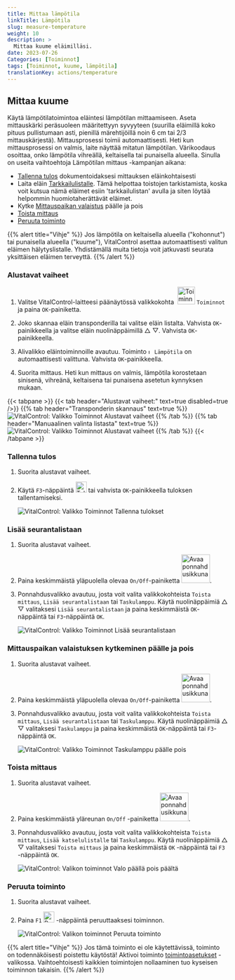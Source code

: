 ```yaml
---
title: Mittaa lämpötila
linkTitle: Lämpötila
slug: measure-temperature
weight: 10
description: >
  Mittaa kuume eläimilläsi.
date: 2023-07-26
Categories: [Toiminnot]
tags: [Toiminnot, kuume, lämpötila]
translationKey: actions/temperature
---
```


## Mittaa kuume

Käytä lämpötilatoimintoa eläintesi lämpötilan mittaamiseen. Aseta mittauskärki peräsuoleen määritettyyn syvyyteen (suurilla eläimillä koko pituus pullistumaan asti, pienillä märehtijöillä noin 6 cm tai 2/3 mittauskärjestä). Mittausprosessi toimii automaattisesti. Heti kun mittausprosessi on valmis, laite näyttää mitatun lämpötilan. Värikoodaus osoittaa, onko lämpötila vihreällä, keltaisella tai punaisella alueella. Sinulla on useita vaihtoehtoja Lämpötilan mittaus -kampanjan aikana:

- [Tallenna tulos](#save-result) dokumentoidaksesi mittauksen eläinkohtaisesti
- Laita eläin [Tarkkailulistalle](#put-on-the-watch-list). Tämä helpottaa toistojen tarkistamista, koska voit kutsua nämä eläimet esiin 'tarkkailulistan' avulla ja siten löytää helpommin huomiotaherättävät eläimet.
- Kytke [Mittauspaikan valaistus](#lighting-of-the-measurement-location-on-and-off) päälle ja pois
- [Toista mittaus](#repeat-the-measurement)
- [Peruuta toiminto](#cancel-the-action)

{{% alert title="Vihje" %}}
Jos lämpötila on keltaisella alueella ("kohonnut") tai punaisella alueella ("kuume"), VitalControl asettaa automaattisesti valitun eläimen hälytyslistalle. Yhdistämällä muita tietoja voit jatkuvasti seurata yksittäisen eläimen terveyttä.
{{% /alert %}}

### Alustavat vaiheet

1. Valitse VitalControl-laitteesi päänäytössä valikkokohta &nbsp;<img src="/icons/actions.svg" width="40" align="bottom" alt="Toiminnot" /> `Toiminnot` ja paina `OK`-painiketta.

2. Joko skannaa eläin transponderilla tai valitse eläin listalta. Vahvista `OK`-painikkeella ja valitse eläin nuolinäppäimillä △ ▽. Vahvista `OK`-painikkeella.

3. Alivalikko eläintoiminnoille avautuu. Toiminto <img src="/icons/actions/temperature.svg" width="10" align="bottom" alt="Lämpötila" /> `Lämpötila` on automaattisesti valittuna. Vahvista `OK`-painikkeella.

4. Suorita mittaus. Heti kun mittaus on valmis, lämpötila korostetaan sinisenä, vihreänä, keltaisena tai punaisena asetetun kynnyksen mukaan.

{{< tabpane >}}
{{< tab header="Alustavat vaiheet:" text=true disabled=true />}}
{{% tab header="Transponderin skannaus" text=true %}}
![VitalControl: Valikko Toiminnot Alustavat vaiheet](../images/firststeps-scan.png "Alustavat vaiheet")
{{% /tab %}}
{{% tab header="Manuaalinen valinta listasta" text=true %}}
![VitalControl: Valikko Toiminnot Alustavat vaiheet](../images/firststeps.png "Alustavat vaiheet")
{{% /tab %}}
{{< /tabpane >}}

### Tallenna tulos

1. Suorita alustavat vaiheet.

2. Käytä `F3`-näppäintä <img src="/icons/footer/save.svg" width="25" align="bottom" alt="Tallenna" /> tai vahvista `OK`-painikkeella tuloksen tallentamiseksi.

    ![VitalControl: Valikko Toiminnot Tallenna tulokset](../images/saveresults.png "Tallenna tulokset")

### Lisää seurantalistaan

1. Suorita alustavat vaiheet.

2. Paina keskimmäistä yläpuolella olevaa `On/Off`-painiketta <img src="/icons/footer/repeat_add_to_watch.svg" width="65" align="bottom" alt="Avaa ponnahdusikkuna" />.

3. Ponnahdusvalikko avautuu, josta voit valita valikkokohteista `Toista mittaus`, `Lisää seurantalistaan` tai `Taskulamppu`. Käytä nuolinäppäimiä △ ▽ valitaksesi `Lisää seurantalistaan` ja paina keskimmäistä `OK`-näppäintä tai `F3`-näppäintä `OK`.

    ![VitalControl: Valikko Toiminnot Lisää seurantalistaan](../images/watchlist.png "Lisää seurantalistaan")

### Mittauspaikan valaistuksen kytkeminen päälle ja pois

1. Suorita alustavat vaiheet.

2. Paina keskimmäistä yläpuolella olevaa `On/Off`-painiketta <img src="/icons/footer/repeat_add_to_watch.svg" width="65" align="bottom" alt="Avaa ponnahdusikkuna" />.

3. Ponnahdusvalikko avautuu, josta voit valita valikkokohteista `Toista mittaus`, `Lisää seurantalistaan` tai `Taskulamppu`. Käytä nuolinäppäimiä △ ▽ valitaksesi `Taskulamppu` ja paina keskimmäistä `OK`-näppäintä tai `F3`-näppäintä `OK`.

    ![VitalControl: Valikko Toiminnot Taskulamppu päälle pois](../images/light.png "Taskulamppu päälle pois")

### Toista mittaus

1. Suorita alustavat vaiheet.

2. Paina keskimmäistä yläreunan `On/Off` -painiketta <img src="/icons/footer/repeat_add_to_watch.svg" width="65" align="bottom" alt="Avaa ponnahdusikkuna" />.

3. Ponnahdusvalikko avautuu, josta voit valita valikkokohteista `Toista mittaus`, `Lisää katselulistalle` tai `Taskulamppu`. Käytä nuolinäppäimiä △ ▽ valitaksesi `Toista mittaus` ja paina keskimmäistä `OK` -näppäintä tai `F3` -näppäintä `OK`.

    ![VitalControl: Valikon toiminnot Valo päällä pois päältä](../images/repeat.png "Valo päällä pois päältä")

### Peruuta toiminto

1. Suorita alustavat vaiheet.

2. Paina `F1` <img src="/icons/footer/cancel.svg" width="25" align="bottom" alt="Peruuta" /> -näppäintä peruuttaaksesi toiminnon.

    ![VitalControl: Valikon toiminnot Peruuta toiminto](../images/saveresults.png "Peruuta toiminto")

{{% alert title="Vihje" %}}
Jos tämä toiminto ei ole käytettävissä, toiminto on todennäköisesti poistettu käytöstä! Aktivoi toiminto [toimintoasetukset](../settings/) -valikossa. Vaihtoehtoisesti kaikkien toimintojen nollaaminen tuo kyseisen toiminnon takaisin.
{{% /alert %}}
